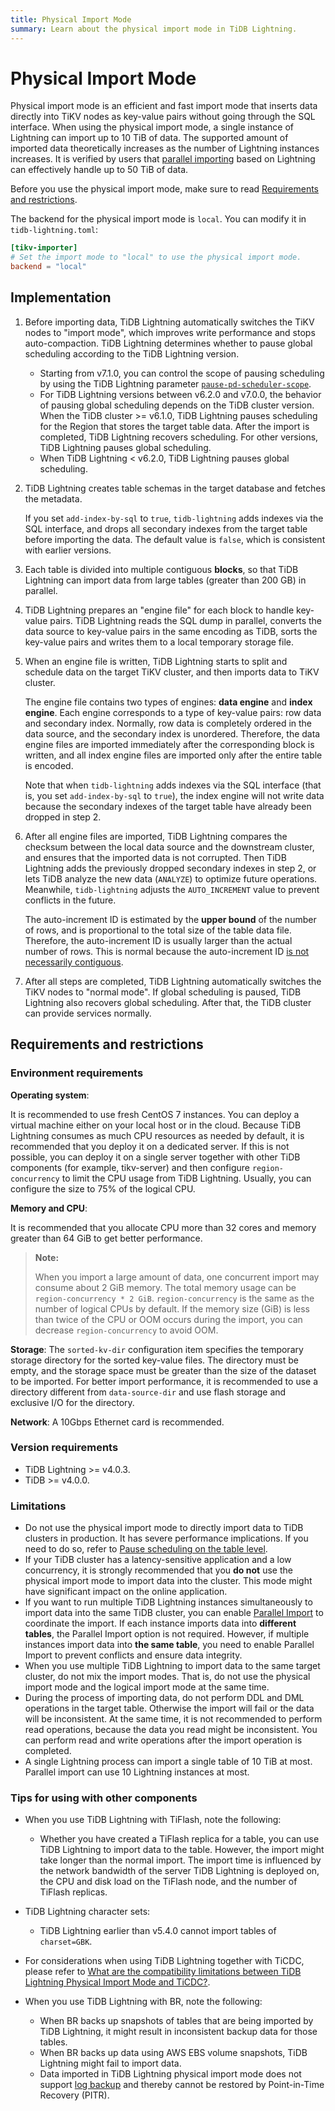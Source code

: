 ```yaml
---
title: Physical Import Mode
summary: Learn about the physical import mode in TiDB Lightning.
---
```


# Physical Import Mode

Physical import mode is an efficient and fast import mode that inserts data directly into TiKV nodes as key-value pairs without going through the SQL interface. When using the physical import mode, a single instance of Lightning can import up to 10 TiB of data. The supported amount of imported data theoretically increases as the number of Lightning instances increases. It is verified by users that [parallel importing](/tidb-lightning/tidb-lightning-distributed-import.md) based on Lightning can effectively handle up to 50 TiB of data.

Before you use the physical import mode, make sure to read [Requirements and restrictions](#requirements-and-restrictions).

The backend for the physical import mode is `local`. You can modify it in `tidb-lightning.toml`:

 ```toml
 [tikv-importer]
 # Set the import mode to "local" to use the physical import mode.
 backend = "local"
 ```

## Implementation

1. Before importing data, TiDB Lightning automatically switches the TiKV nodes to "import mode", which improves write performance and stops auto-compaction. TiDB Lightning determines whether to pause global scheduling according to the TiDB Lightning version.

    - Starting from v7.1.0, you can control the scope of pausing scheduling by using the TiDB Lightning parameter [`pause-pd-scheduler-scope`](/tidb-lightning/tidb-lightning-configuration.md).
    - For TiDB Lightning versions between v6.2.0 and v7.0.0, the behavior of pausing global scheduling depends on the TiDB cluster version. When the TiDB cluster >= v6.1.0, TiDB Lightning pauses scheduling for the Region that stores the target table data. After the import is completed, TiDB Lightning recovers scheduling. For other versions, TiDB Lightning pauses global scheduling.
    - When TiDB Lightning < v6.2.0, TiDB Lightning pauses global scheduling.

2. TiDB Lightning creates table schemas in the target database and fetches the metadata.

    If you set `add-index-by-sql` to `true`, `tidb-lightning` adds indexes via the SQL interface, and drops all secondary indexes from the target table before importing the data. The default value is `false`, which is consistent with earlier versions.

3. Each table is divided into multiple contiguous **blocks**, so that TiDB Lightning can import data from large tables (greater than 200 GB) in parallel.

4. TiDB Lightning prepares an "engine file" for each block to handle key-value pairs. TiDB Lightning reads the SQL dump in parallel, converts the data source to key-value pairs in the same encoding as TiDB, sorts the key-value pairs and writes them to a local temporary storage file.

5. When an engine file is written, TiDB Lightning starts to split and schedule data on the target TiKV cluster, and then imports data to TiKV cluster.

    The engine file contains two types of engines: **data engine** and **index engine**. Each engine corresponds to a type of key-value pairs: row data and secondary index. Normally, row data is completely ordered in the data source, and the secondary index is unordered. Therefore, the data engine files are imported immediately after the corresponding block is written, and all index engine files are imported only after the entire table is encoded.

    Note that when `tidb-lightning` adds indexes via the SQL interface (that is, you set `add-index-by-sql` to `true`), the index engine will not write data because the secondary indexes of the target table have already been dropped in step 2.

6. After all engine files are imported, TiDB Lightning compares the checksum between the local data source and the downstream cluster, and ensures that the imported data is not corrupted. Then TiDB Lightning adds the previously dropped secondary indexes in step 2, or lets TiDB analyze the new data (`ANALYZE`) to optimize future operations. Meanwhile, `tidb-lightning` adjusts the `AUTO_INCREMENT` value to prevent conflicts in the future.

    The auto-increment ID is estimated by the **upper bound** of the number of rows, and is proportional to the total size of the table data file. Therefore, the auto-increment ID is usually larger than the actual number of rows. This is normal because the auto-increment ID [is not necessarily contiguous](/mysql-compatibility.md#auto-increment-id).

7. After all steps are completed, TiDB Lightning automatically switches the TiKV nodes to "normal mode". If global scheduling is paused, TiDB Lightning also recovers global scheduling. After that, the TiDB cluster can provide services normally.

## Requirements and restrictions

### Environment requirements

**Operating system**:

It is recommended to use fresh CentOS 7 instances. You can deploy a virtual machine either on your local host or in the cloud. Because TiDB Lightning consumes as much CPU resources as needed by default, it is recommended that you deploy it on a dedicated server. If this is not possible, you can deploy it on a single server together with other TiDB components (for example, tikv-server) and then configure `region-concurrency` to limit the CPU usage from TiDB Lightning. Usually, you can configure the size to 75% of the logical CPU.

**Memory and CPU**:

It is recommended that you allocate CPU more than 32 cores and memory greater than 64 GiB to get better performance.

> **Note:**
>
> When you import a large amount of data, one concurrent import may consume about 2 GiB memory. The total memory usage can be `region-concurrency * 2 GiB`. `region-concurrency` is the same as the number of logical CPUs by default. If the memory size (GiB) is less than twice of the CPU or OOM occurs during the import, you can decrease `region-concurrency` to avoid OOM.

**Storage**: The `sorted-kv-dir` configuration item specifies the temporary storage directory for the sorted key-value files. The directory must be empty, and the storage space must be greater than the size of the dataset to be imported. For better import performance, it is recommended to use a directory different from `data-source-dir` and use flash storage and exclusive I/O for the directory.

**Network**: A 10Gbps Ethernet card is recommended.

### Version requirements

- TiDB Lightning >= v4.0.3.
- TiDB >= v4.0.0.

### Limitations

- Do not use the physical import mode to directly import data to TiDB clusters in production. It has severe performance implications. If you need to do so, refer to [Pause scheduling on the table level](/tidb-lightning/tidb-lightning-physical-import-mode-usage.md#scope-of-pausing-scheduling-during-import).
- If your TiDB cluster has a latency-sensitive application and a low concurrency, it is strongly recommended that you **do not** use the physical import mode to import data into the cluster. This mode might have significant impact on the online application.
- If you want to run multiple TiDB Lightning instances simultaneously to import data into the same TiDB cluster, you can enable [Parallel Import](/tidb-lightning/tidb-lightning-distributed-import.md) to coordinate the import. If each instance imports data into **different tables**, the Parallel Import option is not required. However, if multiple instances import data into **the same table**, you need to enable Parallel Import to prevent conflicts and ensure data integrity.
- When you use multiple TiDB Lightning to import data to the same target cluster, do not mix the import modes. That is, do not use the physical import mode and the logical import mode at the same time.
- During the process of importing data, do not perform DDL and DML operations in the target table. Otherwise the import will fail or the data will be inconsistent. At the same time, it is not recommended to perform read operations, because the data you read might be inconsistent. You can perform read and write operations after the import operation is completed.
- A single Lightning process can import a single table of 10 TiB at most. Parallel import can use 10 Lightning instances at most.

### Tips for using with other components

- When you use TiDB Lightning with TiFlash, note the following:

    - Whether you have created a TiFlash replica for a table, you can use TiDB Lightning to import data to the table. However, the import might take longer than the normal import. The import time is influenced by the network bandwidth of the server TiDB Lightning is deployed on, the CPU and disk load on the TiFlash node, and the number of TiFlash replicas.

- TiDB Lightning character sets:

    - TiDB Lightning earlier than v5.4.0 cannot import tables of `charset=GBK`.

- For considerations when using TiDB Lightning together with TiCDC, please refer to [What are the compatibility limitations between TiDB Lightning Physical Import Mode and TiCDC?](/ticdc/ticdc-faq.md#what-are-the-compatibility-limitations-between-tidb-lightning-physical-import-mode-and-ticdc).

- When you use TiDB Lightning with BR, note the following:

    - When BR backs up snapshots of tables that are being imported by TiDB Lightning, it might result in inconsistent backup data for those tables.
    - When BR backs up data using AWS EBS volume snapshots, TiDB Lightning might fail to import data.
    - Data imported in TiDB Lightning physical import mode does not support [log backup](/br/br-pitr-guide.md#start-log-backup) and thereby cannot be restored by Point-in-Time Recovery (PITR).